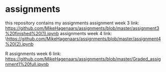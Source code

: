 # assignments
this repository contains my assignments
assignment week 3 link:
https://github.com/MikeHagenaars/assignments/blob/master/assignment3%20finished%20(1).ipynb
assignments week 4 link:
\https://github.com/MikeHagenaars/assignments/blob/master/assignment4%20(2).ipynb

R assignments week 6 link:
https://github.com/MikeHagenaars/assignments/blob/master/Graded_assignment1%20full.ipynb
